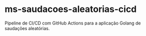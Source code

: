 # ms-saudacoes-aleatorias-cicd
Pipeline de CI/CD com GitHub Actions para a aplicação Golang de saudações aleatórias.
